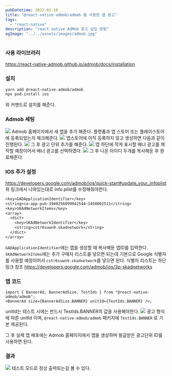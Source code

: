 ```yaml
---
pubDatetime: 2022-01-18
title: "@react-native-admob/admob 을 사용한 앱 광고"
tags:
  - "react-native"
description: "react native AdMob 광고 삽입 방법"
ogImage: "../../assets/images/admob.jpg"
---
```


### 사용 라이브러리

https://react-native-admob.github.io/admob/docs/installation

### 설치

```bash
yarn add @react-native-admob/admob
npx pod-install ios
```

위 커맨드로 설치를 해준다.

### Admob 세팅

![](https://images.velog.io/images/hojin9622/post/6b2bb864-a47e-48fd-a814-748cdcd97d5a/Screen%20Shot%202022-01-17%20at%2011.32.02%20PM.png)
Admob 홈페이지에서 새 앱을 추가 해준다.
플랫폼과 앱 스토어 또는 플레이스토어에 등록되었는지 체크해준다.
![](https://images.velog.io/images/hojin9622/post/509ad1a6-a69e-4798-b806-1e89ad6a9f04/Screen%20Shot%202022-01-17%20at%2011.42.12%20PM.png)
앱스토어에 아직 등록하지 않고 생성하면 다음과 같이 진행된다.
![](https://images.velog.io/images/hojin9622/post/4f34d223-2e06-4901-bae8-d340a460cd5d/Screen%20Shot%202022-01-17%20at%2011.43.08%20PM.png)
그 후 광고 단위 추가를 해준다.
![](https://images.velog.io/images/hojin9622/post/9abde10c-43d3-41f7-8999-684ee0ef35a2/Screen%20Shot%202022-01-17%20at%2011.43.37%20PM.png)
앱 하단에 작게 표시할 배너 광고를 제작할 예정이어서 배너 광고를 선택하였다.
![](https://images.velog.io/images/hojin9622/post/7c45037b-b4fc-4273-a87f-de3522803abc/image.png)
그 후 나온 아이디 두개를 복사해둔 후 완료해준다.

### IOS 추가 설정

https://developers.google.com/admob/ios/quick-start#update_your_infoplist
위 링크에서 나와있는대로 Info.plist를 수정해줘야한다.

```txt
<key>GADApplicationIdentifier</key>
<string>ca-app-pub-3940256099942544~1458002511</string>
<key>SKAdNetworkItems</key>
<array>
  <dict>
    <key>SKAdNetworkIdentifier</key>
    <string>cstr6suwn9.skadnetwork</string>
  </dict>
</array>
```

`GADApplicationIdentifier`에는 앱을 생성할 때 복사해둔 앱ID를 입력한다.
`SKAdNetworkItems`에는 추가 구매자 리스트를 넣으면 되는데 기본으로 Google 식별자를 사용할 예정이어서 `cstr6suwn9.skadnetwork`를 넣으면 된다.
식별자 리스트는 하단 링크 참조
https://developers.google.com/admob/ios/3p-skadnetworks

### 앱 코드

```tsx
import { BannerAd, BannerAdSize, TestIds } from "@react-native-admob/admob";
<BannerAd size={BannerAdSize.BANNER} unitId={TestIds.BANNER} />;
```

unitId는 테스트 시에는 반드시 TestIds.BANNER의 값을 사용해야한다.
![](https://images.velog.io/images/hojin9622/post/2d9bea19-794e-466f-b437-039d13489b34/Screen%20Shot%202022-01-17%20at%2011.57.44%20PM.png)
광고 형식에 따른 unitId 이며, `@react-native-admob/admob` 패키지에 `TestIds.BANNER` 로 기본 제공된다.

그 후 실제 앱 배포에는 Admob 홈페이지에서 앱을 생성하며 발급받은 광고단위 ID를 사용하면 된다.

### 결과

![](https://images.velog.io/images/hojin9622/post/e8ae2a0f-5869-4f96-881c-064a8d24b1fd/Screen%20Shot%202022-01-18%20at%2012.02.58%20AM.png)
테스트 모드로 정상 출력되는걸 볼 수 있다.
